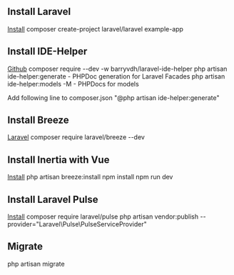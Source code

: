 
## Install Laravel
[Install](https://laravel.com/docs#creating-a-laravel-project)
composer create-project laravel/laravel example-app

## Install IDE-Helper

[Github](https://github.com/barryvdh/laravel-ide-helper)
composer require --dev -w barryvdh/laravel-ide-helper
php artisan ide-helper:generate - PHPDoc generation for Laravel Facades
php artisan ide-helper:models -M - PHPDocs for models

Add following line to composer.json 
"@php artisan ide-helper:generate"


## Install Breeze
[Laravel](https://laravel.com/docs/#starter-kits#laravel-breeze-installation)
composer require laravel/breeze --dev

## Install Inertia with Vue
[Install](https://laravel.com/docs/10.x/starter-kits#breeze-and-inertia)
php artisan breeze:install
npm install
npm run dev


## Install Laravel Pulse
[Install](https://laravel.com/docs/pulse#installation)
composer require laravel/pulse
php artisan vendor:publish --provider="Laravel\Pulse\PulseServiceProvider"








## Migrate
php artisan migrate
